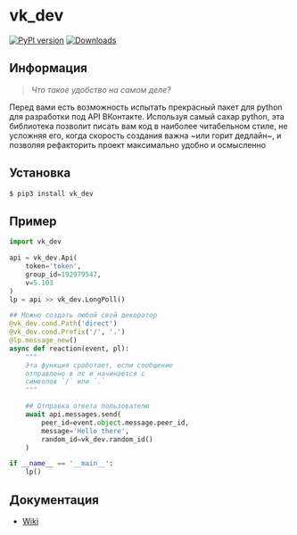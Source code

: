 # vk_dev
[![PyPI version](https://badge.fury.io/py/vk-dev.svg)](https://badge.fury.io/py/vk-dev)
[![Downloads](https://pepy.tech/badge/vk-dev/week)](https://pepy.tech/project/vk-dev/week)

## Информация
> *Что такое удобство на самом деле?*

Перед вами есть возможность испытать прекрасный пакет для python для разработки под API ВКонтакте. Используя самый сахар python, эта библиотека позволит писать вам код в наиболее читабельном стиле, не усложняя его, когда скорость создания важна ~или горит дедлайн~, и позволяя рефакторить проект макcимально удобно и осмысленно
## Установка
```bash
$ pip3 install vk_dev
```
## Пример
```python
import vk_dev

api = vk_dev.Api(
    token='token',
    group_id=192979547,
    v=5.103
)
lp = api >> vk_dev.LongPoll()

## Можно создать любой свой декоратор
@vk_dev.cond.Path('direct')
@vk_dev.cond.Prefix('/', '.')
@lp.message_new()
async def reaction(event, pl):
    """
    Эта функция сработает, если сообщение
    отправлено в лс и начинается с
    символов `/` или `.`
    """

    ## Отправка ответа пользователю
    await api.messages.send(
        peer_id=event.object.message.peer_id,
        message='Hello there',
        random_id=vk_dev.random_id()
    )

if __name__ == '__main__':
    lp()
```
## Документация
* [Wiki](https://github.com/Rhinik/vk_dev/wiki)
